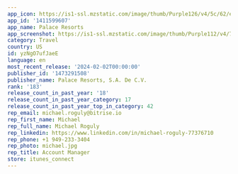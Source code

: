 ```yaml
---
app_icon: https://is1-ssl.mzstatic.com/image/thumb/Purple126/v4/5c/62/e9/5c62e938-ec92-5423-923b-8d9120e210cc/AppIcon-0-0-1x_U007emarketing-0-7-0-0-85-220.png/1024x1024bb.png
app_id: '1411599607'
app_name: Palace Resorts
app_screenshot: https://is1-ssl.mzstatic.com/image/thumb/Purple112/v4/79/4c/ec/794cec4b-7fbb-801b-825e-82df0ef0eb6a/eafa1cee-d18f-47cc-aaa2-cc22100f35bc_1_-_6_5.png/1242x2688bb.png
category: Travel
country: US
id: yzNgO7ufJaeE
language: en
most_recent_release: '2024-02-02T00:00:00'
publisher_id: '1473291508'
publisher_name: Palace Resorts, S.A. De C.V.
rank: '183'
release_count_in_past_year: '18'
release_count_in_past_year_category: 17
release_count_in_past_year_top_in_category: 42
rep_email: michael.roguly@bitrise.io
rep_first_name: Michael
rep_full_name: Michael Roguly
rep_linkedin: https://www.linkedin.com/in/michael-roguly-77376710
rep_phone: +1 949-233-3404
rep_photo: michael.jpg
rep_title: Account Manager
store: itunes_connect
---
```

